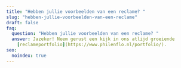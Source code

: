 ```yaml
---
title: "Hebben jullie voorbeelden van een reclame? "
slug: "hebben-jullie-voorbeelden-van-een-reclame"
draft: false
faq:
  question: "Hebben jullie voorbeelden van een reclame? "
  answer: Jazeker! Neem gerust een kijk in ons atlijd groeiende
    [reclameportfolio](https://www.philenflo.nl/portfolio/).
seo:
  noindex: true
---
```

